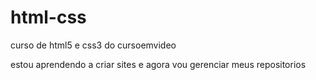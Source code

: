 # html-css
curso de html5 e css3 do cursoemvideo

estou aprendendo a criar sites e agora vou gerenciar meus repositorios
